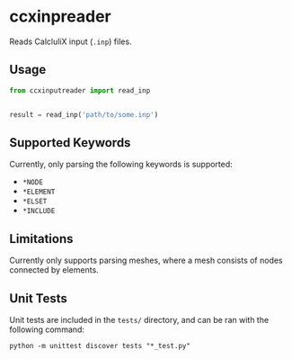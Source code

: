 # ccxinpreader
Reads CalcluliX input (`.inp`) files.

## Usage
```python
from ccxinputreader import read_inp


result = read_inp('path/to/some.inp')
```

## Supported Keywords
Currently, only parsing the following keywords is supported:
* `*NODE`
* `*ELEMENT`
* `*ELSET`
* `*INCLUDE`

## Limitations
Currently only supports parsing meshes, where a mesh consists of nodes connected by elements.

## Unit Tests
Unit tests are included in the `tests/` directory, and can be ran with the following command:

    python -m unittest discover tests "*_test.py"
